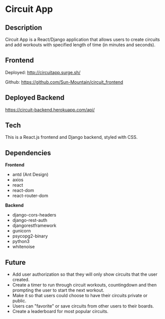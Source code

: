 # Circuit App

## Description
Circuit App is a React/Django application that allows users to create circuits and add workouts with specified length of time (in minutes and seconds).

## Frontend
Deployed: http://circuitapp.surge.sh/

Github: https://github.com/Sun-Mountain/circuit_frontend

## Deployed Backend
https://circuit-backend.herokuapp.com/api/

## Tech
This is a React.js frontend and Django backend, styled with CSS.

## Dependencies
**Frontend**
- antd (Ant Design)
- axios
- react
- react-dom
- react-router-dom

**Backend**
- django-cors-headers
- django-rest-auth
- djangorestframework
- gunicorn
- psycopg2-binary
- python3
- whitenoise

## Future
- Add user authorization so that they will only show circuits that the user created.
- Create a timer to run through circuit workouts, countingdown and then prompting the user to start the next workout.
- Make it so that users could choose to have their circuits private or public.
- Users can "favorite" or save circuits from other users to their boards.
- Create a leaderboard for most popular circuits.